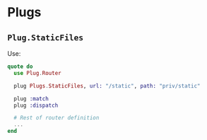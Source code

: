 # Plugs

## `Plug.StaticFiles`

Use:
```elixir
quote do
  use Plug.Router

  plug Plugs.StaticFiles, url: "/static", path: "priv/static"

  plug :match
  plug :dispatch

  # Rest of router definition
  ...
end
```